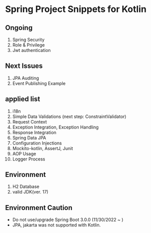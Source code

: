 # Spring Project Snippets for Kotlin

## Ongoing
1. Spring Security
2. Role & Privilege
3. Jwt authentication

## Next Issues
1. JPA Auditing
2. Event Publishing Example

## applied list
1. i18n 
2. Simple Data Validations (next step: ConstraintValidator)
3. Request Context
4. Exception Integration, Exception Handling
5. Response Integration
6. Spring Data JPA
7. Configuration Injections
8. Mockito-kotlin, AssertJ, Junit
9. AOP Usage 
10. Logger Process

## Environment
1. H2 Database
2. valid JDK(ver. 17)

## Environment Caution
- Do not use/upgrade Spring Boot 3.0.0 (11/30/2022 ~ ) 
- JPA, jakarta was not supported with Kotlin.